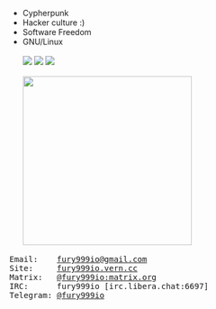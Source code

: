 * Cypherpunk
* Hacker culture :)
* Software Freedom
* GNU/Linux
<br><br>
<img src="https://img.shields.io/github/followers/fury999io?style=social"> <img src="https://img.shields.io/github/stars/fury999io?style=social"> <img src="https://komarev.com/ghpvc/?username=fury999io&style=flat-square&color=red"> <br><br>
<img src="https://c.tenor.com/QLh0PhunTj8AAAAC/tenor.gif" width="300px"> <br>
<pre>
Email:    <a href="mailto:fury999io@gmail.com">fury999io@gmail.com</a>
Site:     <a href="https://fury999io.vern.cc/">fury999io.vern.cc</a>
Matrix:   <a href="https://matrix.to/#/@fury999io:matrix.org">@fury999io:matrix.org</a>
IRC:      fury999io [irc.libera.chat:6697]
Telegram: <a href="https://t.me/fury999io">@fury999io</a>
</pre>
<!--
**fury999io/fury999io** is a ✨ _special_ ✨ repository because its `README.md` (this file) appears on your GitHub profile.

Here are some ideas to get you started:

- 🔭 I’m currently working on ...
- 🌱 I’m currently learning ...
- 👯 I’m looking to collaborate on ...
- 🤔 I’m looking for help with ...
- 💬 Ask me about ...
- 📫 How to reach me: ...
- 😄 Pronouns: ...
- ⚡ Fun fact: ...
-->
